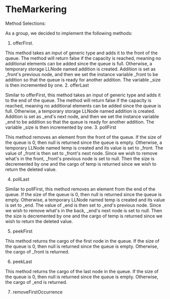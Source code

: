 # TheMarkering
Method Selections:

  As a group, we decided to implement the following methods:
  1. offerFirst. 
  
  This method takes an input of generic type and adds it to the front of the queue. The method will return false if the capacity is reached, meaning no additional elements can be added since the queue is full. Otherwise, a temporary storage LLNode named addition is created. Addition is set as _front's previous node, and then we set the instance variable _front to be addition so that the queue is ready for another addition. The variable _size is then incremented by one. 
  2. offerLast
  
  Similar to offerFirst, this method takes an input of generic type and adds it to the end of the queue. The method will return false if the capacity is reached, meaning no additional elements can be added since the queue is full. Otherwise, a temporary storage LLNode named addition is created. Addition is set as _end's next node, and then we set the instance variable _end to be addition so that the queue is ready for another addition. The variable _size is then incremented by one. 
  3. pollFirst
  
  This method removes an element from the front of the queue. If the size of the queue is 0, then null is returned since the queue is empty. Otherwise, a temporary LLNode named temp is created and its value is set to _front. The value of _front is then set to _front's next node. Since we wish to remove what's in the front, _front's previous node is set to null. Then the size is decremented by one and the cargo of temp is returned since we wish to return the deleted value. 
  
4. pollLast

 Similar to pollFirst, this method removes an element from the end of the queue. If the size of the queue is 0, then null is returned since the queue is empty. Otherwise, a temporary LLNode named temp is created and its value is set to _end. The value of _end is then set to _end's  previous node. Since we wish to remove what's in the back, _end's next node is set to null. Then the size is decremented by one and the cargo of temp is returned since we wish to return the deleted value. 
 
 5. peekFirst
 
 This method returns the cargo of the first node in the queue. If the size of the queue is 0, then null is returned since the queue is empty. Otherwise, the cargo of _front is returned. 
 
 6. peekLast
 
  This method returns the cargo of the last node in the queue. If the size of the queue is 0, then null is returned since the queue is empty. Otherwise, the cargo of _end is returned. 
  
  7. removeFirstOccurrence
  
  
  
  
  
  


